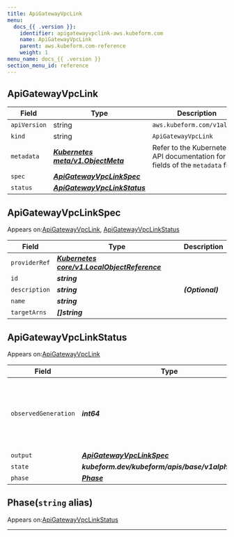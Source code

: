 ```yaml
---
title: ApiGatewayVpcLink
menu:
  docs_{{ .version }}:
    identifier: apigatewayvpclink-aws.kubeform.com
    name: ApiGatewayVpcLink
    parent: aws.kubeform.com-reference
    weight: 1
menu_name: docs_{{ .version }}
section_menu_id: reference
---
```


## ApiGatewayVpcLink
| Field | Type | Description |
| ------ | ----- | ----------- |
| `apiVersion` | string | `aws.kubeform.com/v1alpha1` |
|    `kind` | string | `ApiGatewayVpcLink` |
| `metadata` | ***[Kubernetes meta/v1.ObjectMeta](https://kubernetes.io/docs/reference/generated/kubernetes-api/v1.13/#objectmeta-v1-meta)***|Refer to the Kubernetes API documentation for the fields of the `metadata` field.|
| `spec` | ***[ApiGatewayVpcLinkSpec](#apigatewayvpclinkspec)***||
| `status` | ***[ApiGatewayVpcLinkStatus](#apigatewayvpclinkstatus)***||
## ApiGatewayVpcLinkSpec

Appears on:[ApiGatewayVpcLink](#apigatewayvpclink), [ApiGatewayVpcLinkStatus](#apigatewayvpclinkstatus)

| Field | Type | Description |
| ------ | ----- | ----------- |
| `providerRef` | ***[Kubernetes core/v1.LocalObjectReference](https://kubernetes.io/docs/reference/generated/kubernetes-api/v1.13/#localobjectreference-v1-core)***||
| `id` | ***string***||
| `description` | ***string***| ***(Optional)*** |
| `name` | ***string***||
| `targetArns` | ***[]string***||
## ApiGatewayVpcLinkStatus

Appears on:[ApiGatewayVpcLink](#apigatewayvpclink)

| Field | Type | Description |
| ------ | ----- | ----------- |
| `observedGeneration` | ***int64***| ***(Optional)*** Resource generation, which is updated on mutation by the API Server.|
| `output` | ***[ApiGatewayVpcLinkSpec](#apigatewayvpclinkspec)***| ***(Optional)*** |
| `state` | ***kubeform.dev/kubeform/apis/base/v1alpha1.State***| ***(Optional)*** |
| `phase` | ***[Phase](#phase)***| ***(Optional)*** |
## Phase(`string` alias)

Appears on:[ApiGatewayVpcLinkStatus](#apigatewayvpclinkstatus)

---
